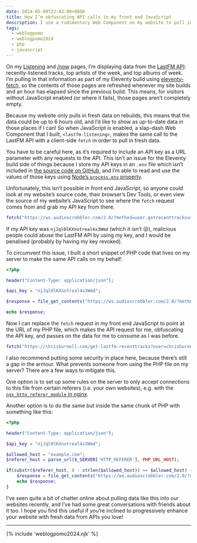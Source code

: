 ```yaml
---
date: 2024-05-09T22:43:00+0800
title: How I’m obfuscating API calls in my front end JavaScript
description: I use a rudimentary Web Component on my website to pull in data from the LastFM API, but I needed a way to prevent exposing my API key. To get around this, I put a short PHP script on my server that makes the API calls for me.
tags:
  - weblogpomo
  - weblogpomo2024
  - php
  - javascript
---
```


On my [Listening](/listening/) and [/now](/now/) pages, I’m displaying data from the [LastFM API](https://www.last.fm/api): recently-listened tracks, top artists of the week, and top albums of week. I’m pulling in that information as part of my Eleventy build using [eleventy-fetch](https://github.com/11ty/eleventy-fetch), so the contents of those pages are refreshed whenever my site builds and an hour has elapsed since the previous build. This means, for visitors without JavaScript enabled (or where it fails), those pages aren’t completely empty.

Because my website only pulls in fresh data on rebuilds, this means that the data could be up to 6 hours old, and I’d like to show as up-to-date data in those places if I can! So when JavaScript *is* enabled, a slap-dash Web Component that I built, `<lastfm-listening>`, makes the same call to the LastFM API with a client-side `fetch` in order to pull in fresh data.

You have to be careful here, as it’s required to include an API key as a URL parameter with any requests to the API. This isn’t an issue for the Eleventy build side of things because I store my API keys in an `.env` file which isn’t included in [the source code on GitHub](https://github.com/chrisburnell/chrisburnell.com), and I’m able to read and use the values of those keys using [Node’s `process.env` property](https://nodejs.org/api/process.html#process_process_env).

Unfortunately, this isn’t possible in front end JavaScript, so anyone could look at my website’s source code, their browser’s Dev Tools, or even view the source of my website’s JavaScript to see where the `fetch` request comes from and grab my API key from there.

```javascript
fetch("https://ws.audioscrobbler.com/2.0/?method=user.getrecenttracksuser&api_key=njJql0lKXnotreal4x3Wmd&username=chrisburnell&format=json")
```

If my API key was `njJql0lKXnotreal4x3Wmd` (which it isn’t <c-emoji>😜</c-emoji>), malicious people could abuse the LastFM API by using my key, and *I* would be penalised (probably by having my key revoked).

To circumvent this issue, I built a short snippet of PHP code that lives on my server to make the same API calls on my behalf:

```php
<?php

header("Content-Type: application/json");

$api_key = "njJql0lKXnotreal4x3Wmd";

$response = file_get_contents("https://ws.audioscrobbler.com/2.0/?method=user.getrecenttracks&api_key=" . $api_key . "&format=json&user=" . $_GET["username"]);

echo $response;
```

Now I can replace the `fetch` request in my front end JavaScript to point at the URL of my PHP file, which makes the API request for me, obfuscating the API key, and passes on the data for me to consume as I was before.

```javascript
fetch("https://chrisburnell.com/get-lastfm-recenttracks?user=chrisburnell")
```

I also recommend putting some security in place here, because there’s still a gap in the armour. What prevents someone from using the PHP file on my server? There are a few ways to mitigate this.

One option is to set up some rules on the server to only accept connections to this file from certain referers (i.e. your own websites), e.g. with the [`ngx_http_referer_module` in nginx](https://nginx.org/en/docs/http/ngx_http_referer_module.html).

Another option is to do the same but inside the same chunk of PHP with something like this:

```php
<?php

header("Content-Type: application/json");

$api_key = "njJql0lKXnotreal4x3Wmd";

$allowed_host = "example.com";
$referer_host = parse_url($_SERVER['HTTP_REFERER'], PHP_URL_HOST);

if(substr($referer_host, 0 - strlen($allowed_host)) == $allowed_host) {
	$response = file_get_contents("https://ws.audioscrobbler.com/2.0/?method=user.getrecenttracks&api_key=" . $api_key . "&format=json&user=" . $_GET["username"]);
	echo $response;
}
```

I’ve seen quite a bit of chatter online about pulling data like this into our websites recently, and I’ve had some great conversations with friends about it too. I hope you find this useful if you’re inclined to progressively enhance your website with fresh data from APIs you love!

--------

{% include 'weblogpomo2024.njk' %}
